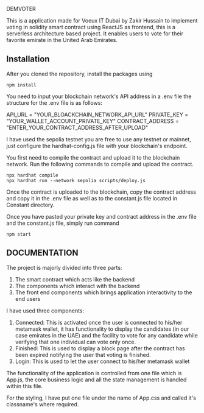 DEMVOTER

This is a application made for Voeux IT Dubai by Zakir Hussain to implement voting in solidity smart contract using ReactJS as frontend, this is a serverless architecture based project. 
It enables users to vote for their favorite emirate in the United Arab Emirates.

## Installation

After you cloned the repository, install the packages using

```shell
npm install
```

You need to input your blockchain network's API address in a .env file the structure for the .env file is as follows:

API_URL = "YOUR_BLOACKCHAIN_NETWORK_API_URL"
PRIVATE_KEY = "YOUR_WALLET_ACCOUNT_PRIVATE_KEY"
CONTRACT_ADDRESS = "ENTER_YOUR_CONTRACT_ADDRESS_AFTER_UPLOAD"

I have used the sepolia testnet you are free to use any testnet or mainnet, just configure the hardhat-config.js file with your blockchain's endpoint.

You first need to compile the contract and upload it to the blockchain network. Run the following commands to compile and upload the contract.

```shell
npx hardhat compile
npx hardhat run --network sepolia scripts/deploy.js
```

Once the contract is uploaded to the blockchain, copy the contract address and copy it in the .env file as well as to the constant.js file located in Constant directory. 

Once you have pasted your private key and contract address in the .env file and the constant.js file, simply run command

```shell
npm start
```

## DOCUMENTATION

The project is majorly divided into three parts:
1. The smart contract which acts like the backend
2. The components which interact with the backend
3. The front end components which brings application interactivity to the end users

I have used three components:
1. Connected: This is activated once the user is connected to his/her metamask wallet, it has functionality to display the candidates (in our case emirates in the UAE) and the facility to vote for any candidate while verifying that one individual can vote only once.
2. Finished: This is used to display a block page after the contract has been expired notifying the user that voting is finished.
3. Login: This is used to let the user connect to his/her metamask wallet

The functionality of the application is controlled from one file which is App.js, the core business logic and all the state management is handled within this file.

For the styling, I have put one file under the name of App.css and called it's classname's where required.

